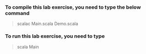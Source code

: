 ### To compile this lab exercise, you need to type the below command
> scalac Main.scala Demo.scala

### To run this lab exercise, you need to type
> scala Main
